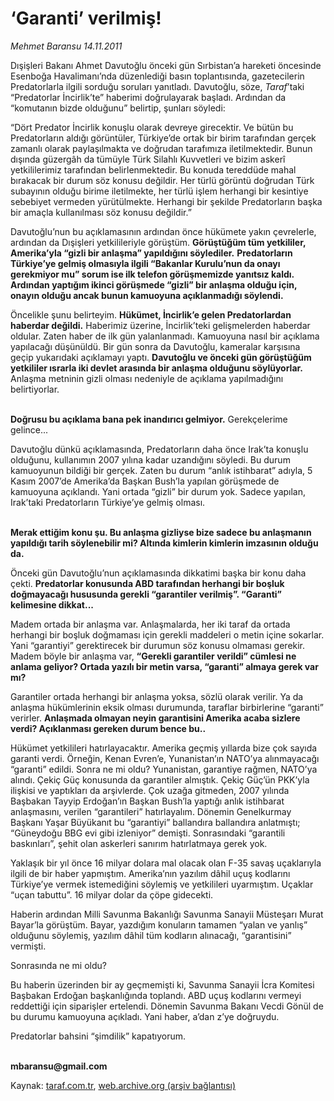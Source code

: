 # ‘Garanti’ verilmiş!

*Mehmet Baransu 14.11.2011*

<div class="yazi"><p>Dışişleri Bakanı Ahmet Davutoğlu önceki gün Sırbistan’a hareketi öncesinde Esenboğa Havalimanı’nda düzenlediği basın toplantısında, gazetecilerin Predatorlarla ilgili sorduğu soruları yanıtladı. Davutoğlu, söze, <i>Taraf</i>’taki “Predatorlar İncirlik’te” haberimi doğrulayarak başladı. Ardından da “komutanın bizde olduğunu” belirtip, şunları söyledi:</p>
<p>“Dört Predator İncirlik konuşlu olarak devreye girecektir. Ve bütün bu Predatorların aldığı görüntüler, Türkiye’de ortak bir birim tarafından gerçek zamanlı olarak paylaşılmakta ve doğrudan tarafımıza iletilmektedir. Bunun dışında güzergâh da tümüyle Türk Silahlı Kuvvetleri ve bizim askerî yetkililerimiz tarafından belirlenmektedir. Bu konuda tereddüde mahal bırakacak bir durum söz konusu değildir. Her türlü görüntü doğrudan Türk subayının olduğu birime iletilmekte, her türlü işlem herhangi bir kesintiye sebebiyet vermeden yürütülmekte. Herhangi bir şekilde Predatorların başka bir amaçla kullanılması söz konusu değildir.” </p>
<p>Davutoğlu’nun bu açıklamasının ardından önce hükümete yakın çevrelerle, ardından da Dışişleri yetkilileriyle görüştüm. <b>Görüştüğüm tüm yetkililer, Amerika’yla “gizli bir anlaşma” yapıldığını söylediler.</b> <b>Predatorların Türkiye’ye gelmiş olmasıyla ilgili “Bakanlar Kurulu’nun da onayı gerekmiyor mu” sorum ise ilk telefon görüşmemizde yanıtsız kaldı. Ardından yaptığım ikinci görüşmede “gizli” bir anlaşma olduğu için, onayın olduğu ancak bunun kamuoyuna açıklanmadığı söylendi.</b> </p>
<p>Öncelikle şunu belirteyim. <b>Hükümet, İncirlik’e gelen Predatorlardan haberdar değildi.</b> Haberimiz üzerine, İncirlik’teki gelişmelerden haberdar oldular. Zaten haber de ilk gün yalanlanmadı. Kamuoyuna nasıl bir açıklama yapılacağı düşünüldü. Bir gün sonra da Davutoğlu, kameralar karşısına geçip yukarıdaki açıklamayı yaptı. <b>Davutoğlu ve önceki gün görüştüğüm yetkililer ısrarla iki devlet arasında bir anlaşma olduğunu söylüyorlar.</b> Anlaşma metninin gizli olması nedeniyle de açıklama yapılmadığını belirtiyorlar.</p>
<p><b><br/>Doğrusu bu açıklama bana pek inandırıcı gelmiyor.</b> Gerekçelerime gelince... </p>
<p>Davutoğlu dünkü açıklamasında, Predatorların daha önce Irak’ta konuşlu olduğunu, kullanımın 2007 yılına kadar uzandığını söyledi. Bu durum kamuoyunun bildiği bir gerçek. Zaten bu durum “anlık istihbarat” adıyla, 5 Kasım 2007’de Amerika’da Başkan Bush’la yapılan görüşmede de kamuoyuna açıklandı. Yani ortada “gizli” bir durum yok. Sadece yapılan, Irak’taki Predatorların Türkiye’ye gelmiş olması. </p>
<p><b><br/>Merak ettiğim konu şu. Bu anlaşma gizliyse bize sadece bu anlaşmanın yapıldığı tarih söylenebilir mi? Altında kimlerin kimlerin imzasının olduğu da. </b></p>
<p>Önceki gün Davutoğlu’nun açıklamasında dikkatimi başka bir konu daha çekti. <b>Predatorlar konusunda ABD tarafından herhangi bir boşluk doğmayacağı hususunda gerekli “garantiler verilmiş”. “Garanti” kelimesine dikkat...</b> </p>
<p>Madem ortada bir anlaşma var. Anlaşmalarda, her iki taraf da ortada herhangi bir boşluk doğmaması için gerekli maddeleri o metin içine sokarlar. Yani “garantiyi” gerektirecek bir durumun söz konusu olmaması gerekir. Madem böyle bir anlaşma var, <b>“Gerekli garantiler verildi” cümlesi ne anlama geliyor? Ortada yazılı bir metin varsa, “garanti” almaya gerek var mı?</b> </p>
<p>Garantiler ortada herhangi bir anlaşma yoksa, sözlü olarak verilir. Ya da anlaşma hükümlerinin eksik olması durumunda, taraflar birbirlerine “garanti” verirler. <b>Anlaşmada olmayan neyin garantisini Amerika acaba sizlere verdi? Açıklanması gereken durum bence bu..</b></p>
<p>Hükümet yetkilileri hatırlayacaktır. Amerika geçmiş yıllarda bize çok sayıda garanti verdi. Örneğin, Kenan Evren’e, Yunanistan’ın NATO’ya alınmayacağı “garanti” edildi. Sonra ne mi oldu? Yunanistan, garantiye rağmen, NATO’ya alındı. Çekiç Güç konusunda da garantiler almıştık. Çekiç Güç’ün PKK’yla ilişkisi ve yaptıkları da arşivlerde. Çok uzağa gitmeden, 2007 yılında Başbakan Tayyip Erdoğan’ın Başkan Bush’la yaptığı anlık istihbarat anlaşmasını, verilen “garantileri” hatırlayalım. Dönemin Genelkurmay Başkanı Yaşar Büyükanıt bu “garantiyi” ballandıra ballandıra anlatmıştı; “Güneydoğu BBG evi gibi izleniyor” demişti. Sonrasındaki “garantili baskınları”, şehit olan askerleri sanırım hatırlatmaya gerek yok. </p>
<p>Yaklaşık bir yıl önce 16 milyar dolara mal olacak olan F-35 savaş uçaklarıyla ilgili de bir haber yapmıştım. Amerika’nın yazılım dâhil uçuş kodlarını Türkiye’ye vermek istemediğini söylemiş ve yetkilileri uyarmıştım. Uçaklar “uçan tabuttu”. 16 milyar dolar da çöpe gidecekti. </p>
<p>Haberin ardından Milli Savunma Bakanlığı Savunma Sanayii Müsteşarı Murat Bayar’la görüştüm. Bayar, yazdığım konuların tamamen “yalan ve yanlış” olduğunu söylemiş, yazılım dâhil tüm kodların alınacağı, “garantisini” vermişti. </p>
<p>Sonrasında ne mi oldu?</p>
<p>Bu haberin üzerinden bir ay geçmemişti ki, Savunma Sanayii İcra Komitesi Başbakan Erdoğan başkanlığında toplandı. ABD uçuş kodlarını vermeyi reddettiği için siparişler ertelendi. Dönemin Savunma Bakanı Vecdi Gönül de bu durumu kamuoyuna açıkladı. Yani haber, a’dan z’ye doğruydu. </p>
<p>Predatorlar bahsini “şimdilik” kapatıyorum.</p>
<p><b><br/>mbaransu@gmail.com</b></p>
</div>

Kaynak: [taraf.com.tr](http://www.taraf.com.tr/mehmet-baransu/makale-garanti-verilmis.htm), [web.archive.org (arşiv bağlantısı)](http://web.archive.org/web/20131107073345/http://www.taraf.com.tr/mehmet-baransu/makale-garanti-verilmis.htm)
